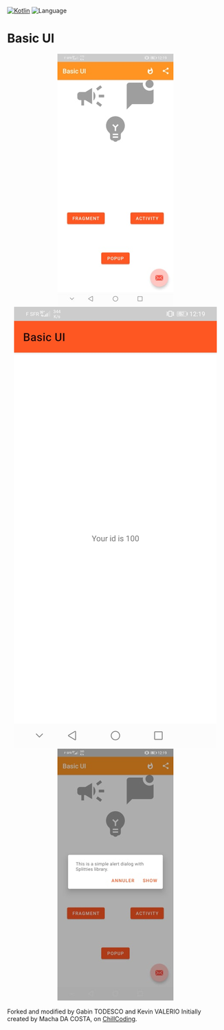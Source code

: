 [![Kotlin](https://img.shields.io/badge/Kotlin-1.1.2-blue.svg)](http://kotlinlang.org)
![Language](https://img.shields.io/github/languages/top/cortinico/kotlin-android-template?color=blue&logo=kotlin)

# Basic UI

<p align="center">
  <img src="screens/1.jpg" alt="Screen">
  <img src="screens/2.jpg" alt="Screen">
  <img src="screens/3.jpg" alt="Screeo">
</p>


Forked and modified by Gabin TODESCO and Kevin VALERIO
Initially created by Macha DA COSTA, on [ChillCoding](https://www.chillcoding.com/?#about).
